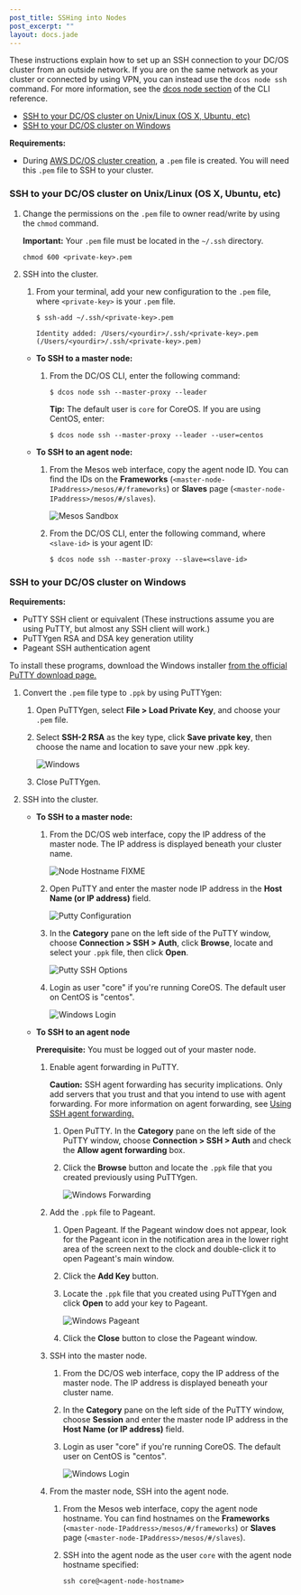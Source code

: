 ```yaml
---
post_title: SSHing into Nodes
post_excerpt: ""
layout: docs.jade
---
```

These instructions explain how to set up an SSH connection to your DC/OS cluster from an outside network. If you are on the same network as your cluster or connected by using VPN, you can instead use the `dcos node ssh` command. For more information, see the [dcos node section][1] of the CLI reference.

*   [SSH to your DC/OS cluster on Unix/Linux (OS X, Ubuntu, etc)][2]
*   [SSH to your DC/OS cluster on Windows][3]

**Requirements:**

*   During [AWS DC/OS cluster creation][4], a `.pem` file is created. You will need this `.pem` file to SSH to your cluster.

### <a name="unix"></a>SSH to your DC/OS cluster on Unix/Linux (OS X, Ubuntu, etc)

1.  Change the permissions on the `.pem` file to owner read/write by using the `chmod` command.

    **Important:** Your `.pem` file must be located in the `~/.ssh` directory.

        chmod 600 <private-key>.pem

2.  SSH into the cluster.

    1.  From your terminal, add your new configuration to the `.pem` file, where `<private-key>` is your `.pem` file.

            $ ssh-add ~/.ssh/<private-key>.pem

            Identity added: /Users/<yourdir>/.ssh/<private-key>.pem (/Users/<yourdir>/.ssh/<private-key>.pem)

    *   **To SSH to a master node:**

        1.  From the DC/OS CLI, enter the following command:

                $ dcos node ssh --master-proxy --leader

            **Tip:** The default user is `core` for CoreOS. If you are using CentOS, enter:

                $ dcos node ssh --master-proxy --leader --user=centos

    *   **To SSH to an agent node:**

        1.  From the Mesos web interface, copy the agent node ID. You can find the IDs on the **Frameworks** (`<master-node-IPaddress>/mesos/#/frameworks`) or **Slaves** page (`<master-node-IPaddress>/mesos/#/slaves`).

            ![Mesos Sandbox](../img/mesos-sandbox-slave-copy.png)

        2.  From the DC/OS CLI, enter the following command, where `<slave-id>` is your agent ID:

                $ dcos node ssh --master-proxy --slave=<slave-id>


### <a name="windows"></a>SSH to your DC/OS cluster on Windows

**Requirements:**

*   PuTTY SSH client or equivalent (These instructions assume you are using PuTTY, but almost any SSH client will work.)
*   PuTTYgen RSA and DSA key generation utility
*   Pageant SSH authentication agent

To install these programs, download the Windows installer <a href="http://www.chiark.greenend.org.uk/~sgtatham/putty/download.html" target="_blank">from the official PuTTY download page.</a>

1.  Convert the `.pem` file type to `.ppk` by using PuTTYgen:

    1.  Open PuTTYgen, select **File > Load Private Key**, and choose your `.pem` file.

    2.  Select **SSH-2 RSA** as the key type, click **Save private key**, then choose the name and location to save your new .ppk key.

        ![Windows](../img/windowsputtykey.png)

    3.  Close PuTTYgen.

2.  SSH into the cluster.

    *   **To SSH to a master node:**

        1.  From the DC/OS web interface, copy the IP address of the master node. The IP address is displayed beneath your cluster name.

            ![Node Hostname](../img/nodehostname.png) FIXME

        2.  Open PuTTY and enter the master node IP address in the **Host Name (or IP address)** field.

            ![Putty Configuration](../img/windowsputtybasic.png)

        3.  In the **Category** pane on the left side of the PuTTY window, choose **Connection > SSH > Auth**, click **Browse**, locate and select your `.ppk` file, then click **Open**.

            ![Putty SSH Options](../img/windowsputtysshopt.png)

        4.  Login as user "core" if you're running CoreOS. The default user on CentOS is "centos".

            ![Windows Login](../img/windowscore.png)

    *   **To SSH to an agent node**

        **Prerequisite:** You must be logged out of your master node.

        1.  Enable agent forwarding in PuTTY.

            **Caution:** SSH agent forwarding has security implications. Only add servers that you trust and that you intend to use with agent forwarding. For more information on agent forwarding, see <a href="https://developer.github.com/guides/using-ssh-agent-forwarding/" target="_blank">Using SSH agent forwarding.</a>

            1.  Open PuTTY. In the **Category** pane on the left side of the PuTTY window, choose **Connection > SSH > Auth** and check the **Allow agent forwarding** box.

            2.  Click the **Browse** button and locate the `.ppk` file that you created previously using PuTTYgen.

                ![Windows Forwarding](../img/windowsforwarding.png)

        2.  Add the `.ppk` file to Pageant.

            1.  Open Pageant. If the Pageant window does not appear, look for the Pageant icon in the notification area in the lower right area of the screen next to the clock and double-click it to open Pageant's main window.

            2.  Click the **Add Key** button.

            3.  Locate the `.ppk` file that you created using PuTTYgen and click **Open** to add your key to Pageant.

                ![Windows Pageant](../img/windowspageant.png)

            4.  Click the **Close** button to close the Pageant window.

        3.  SSH into the master node.

            1.  From the DC/OS web interface, copy the IP address of the master node. The IP address is displayed beneath your cluster name.

            2.  In the **Category** pane on the left side of the PuTTY window, choose **Session** and enter the master node IP address in the **Host Name (or IP address)** field.

            4.  Login as user "core" if you're running CoreOS. The default user on CentOS is "centos".

                ![Windows Login](../img/windowscore.png)

        4.  From the master node, SSH into the agent node.

            1.  From the Mesos web interface, copy the agent node hostname. You can find hostnames on the **Frameworks** (`<master-node-IPaddress>/mesos/#/frameworks`) or **Slaves** page (`<master-node-IPaddress>/mesos/#/slaves`).

            2.  SSH into the agent node as the user `core` with the agent node hostname specified:

                    ssh core@<agent-node-hostname>

 [1]: /docs/1.7/usage/cli/command-reference/
 [2]: #unix
 [3]: #windows
 [4]: /docs/1.7/administration/installing/cloud/aws/


